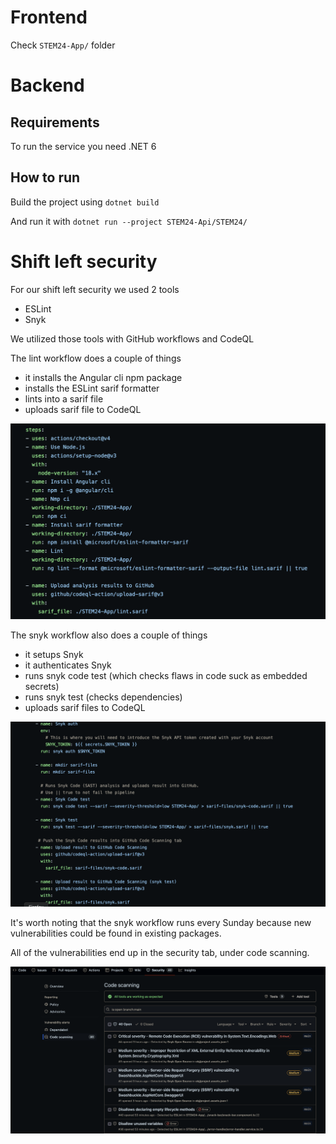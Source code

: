 # Frontend
Check `STEM24-App/` folder

# Backend

## Requirements
To run the service you need .NET 6

## How to run
Build the project using
`dotnet build`

And run it with
`dotnet run --project STEM24-Api/STEM24/`

# Shift left security
For our shift left security we used 2 tools
- ESLint
- Snyk

We utilized those tools with GitHub workflows and CodeQL

The lint workflow does a couple of things
- it installs the Angular cli npm package
- installs the ESLint sarif formatter
- lints into a sarif file
- uploads sarif file to CodeQL

![Lint workflow](https://github.com/z0lt4np4l1nk4s/STEM24/blob/readme/screenshots/Slika%20zaslona%202024-05-15%20u%2021.21.55.png?raw=true)

The snyk workflow also does a couple of things
- it setups Snyk
- it authenticates Snyk
- runs snyk code test (which checks flaws in code suck as embedded secrets)
- runs snyk test (checks dependencies)
- uploads sarif files to CodeQL

![Snyk workflow](https://github.com/z0lt4np4l1nk4s/STEM24/blob/readme/screenshots/Slika%20zaslona%202024-05-15%20u%2021.23.49.png?raw=true)

It's worth noting that the snyk workflow runs every Sunday because new vulnerabilities could be found in existing packages.

All of the vulnerabilities end up in the security tab, under code scanning.

![Code scanning](https://github.com/z0lt4np4l1nk4s/STEM24/blob/readme/screenshots/Slika%20zaslona%202024-05-15%20u%2021.25.06.png?raw=true)

